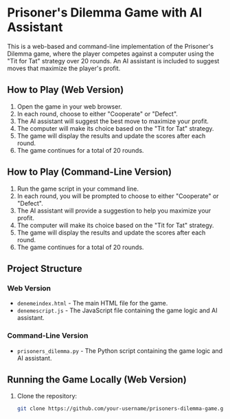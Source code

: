 # Prisoner's Dilemma Game with AI Assistant

This is a web-based and command-line implementation of the Prisoner's Dilemma game, where the player competes against a computer using the "Tit for Tat" strategy over 20 rounds. An AI assistant is included to suggest moves that maximize the player's profit.

## How to Play (Web Version)

1. Open the game in your web browser.
2. In each round, choose to either "Cooperate" or "Defect".
3. The AI assistant will suggest the best move to maximize your profit.
4. The computer will make its choice based on the "Tit for Tat" strategy.
5. The game will display the results and update the scores after each round.
6. The game continues for a total of 20 rounds.

## How to Play (Command-Line Version)

1. Run the game script in your command line.
2. In each round, you will be prompted to choose to either "Cooperate" or "Defect".
3. The AI assistant will provide a suggestion to help you maximize your profit.
4. The computer will make its choice based on the "Tit for Tat" strategy.
5. The game will display the results and update the scores after each round.
6. The game continues for a total of 20 rounds.

## Project Structure

### Web Version

- `denemeindex.html` - The main HTML file for the game.
- `denemescript.js` - The JavaScript file containing the game logic and AI assistant.

### Command-Line Version

- `prisoners_dilemma.py` - The Python script containing the game logic and AI assistant.

## Running the Game Locally (Web Version)

1. Clone the repository:
   ```sh
   git clone https://github.com/your-username/prisoners-dilemma-game.git
